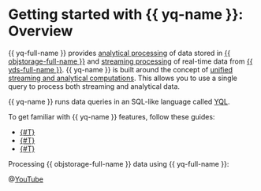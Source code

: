 # Getting started with {{ yq-name }}: Overview

{{ yq-full-name }} provides [analytical processing](../concepts/batch-processing.md) of data stored in [{{ objstorage-full-name }}](../../storage/index.yaml) and [streaming processing](../concepts/stream-processing.md) of real-time data from [{{ yds-full-name }}](../../data-streams/index.yaml). {{ yq-name }} is built around the concept of [unified streaming and analytical computations](../concepts/unified-processing.md). This allows you to use a single query to process both streaming and analytical data.

 {{ yq-name }} runs data queries in an SQL-like language called [YQL](https://ydb.tech/docs/en/yql/reference/syntax/).

To get familiar with {{ yq-name }} features, follow these guides:

* [{#T}](batch-example.md)
* [{#T}](streaming-example.md)
* [{#T}](unified-example.md)

Processing {{ objstorage-full-name }} data using {{ yq-full-name }}:

@[YouTube](https://youtu.be/HMcXKy0Xz4Q?si=N3XslIrMTtLWSUgi)
